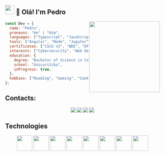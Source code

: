 <h2><img src='https://emojis.slackmojis.com/emojis/images/1643514719/7248/baby-yoda-soup.gif?1643514719' width='30'> 👋 Olá! I'm Pedro</h2>
<img align='right' src="https://media.giphy.com/media/v1.Y2lkPTc5MGI3NjExeGpzeTgxNTc3MGJpMXh1MnQ1bTRiMGwwdGZrNjc1Z2E0cDJxZmt6YiZlcD12MV9pbnRlcm5hbF9naWZfYnlfaWQmY3Q9cw/Vf3ZKdillTMOOaOho0/giphy.gif" width='230'>

```javascript
const Dev = {
  name: "Pedro",
  pronouns: "He" | "Him",
  languages: ["Typescript", "JavaScript", "HTML", "CSS", "Python", "C#", "Shell", "Assembly"],
  tools: ["Angular", "Node", "Jupyter", "AWS", "Linux", "Nessus", "Jira", "Splunk"],
  certificates: ["CSCU v3", "NDE", "DFE", "EHE"],
  interests: ["Cybersecurity", "Web Development", "Automation"],
  education: {
    degree: "Bachelor of Science in Computer Science",
    school: "Unicuritiba",
    inProgress: true,
  },
  hobbies: ["Reading", "Gaming", "Cooking"],
};

```

## Contacts:
<p align="center">
	<a href="https://pepemf.github.io/Portifolio/" target="_blank"><img src="https://img.shields.io/badge/Portifolio-FF7139?style=for-the-badge&logo=Firefox-Browser&logoColor=white" target="_blank"></a>
	<a href="https://www.instagram.com/_pepe_mf/" target="_blank"><img src="https://img.shields.io/badge/-instagram-E4405F?logo=instagram&logoColor=white&style=for-the-badge" target="_blank"></a>
	<a href="https://www.linkedin.com/in/pepemf/" target="_blank"><img src="https://img.shields.io/badge/-LinkedIn-informational?logo=linkedin&logoColor=white&style=for-the-badge" target="_blank"></a>
	<a href="mailto:jpedromoco@gmail.com" target="_blank"><img src="https://img.shields.io/badge/Gmail-D14836?style=for-the-badge&logo=gmail&logoColor=white" target="_blank"></a>
</p>



## Technologies
<p align="center">
	<img src="https://cdn.jsdelivr.net/gh/devicons/devicon/icons/angularjs/angularjs-plain.svg" width=50 length=50/>      
	<img src="https://cdn.jsdelivr.net/gh/devicons/devicon/icons/bash/bash-plain.svg" width=50 length=50/> 
	<img src="https://cdn.jsdelivr.net/gh/devicons/devicon/icons/css3/css3-original.svg" width=50 length=50/> 
    <img src="https://cdn.jsdelivr.net/gh/devicons/devicon/icons/csharp/csharp-original.svg" width=50 length=50/>
	<img src="https://cdn.jsdelivr.net/gh/devicons/devicon/icons/git/git-original.svg" width=50 length=50/> 
	<img src="https://cdn.jsdelivr.net/gh/devicons/devicon/icons/html5/html5-original.svg" width=50 length=50/>
	<img src="https://cdn.jsdelivr.net/gh/devicons/devicon/icons/linux/linux-original.svg" width=50 length=50/>
	<img src="https://cdn.jsdelivr.net/gh/devicons/devicon/icons/python/python-original.svg" width=50 length=50/>
          
</p>
